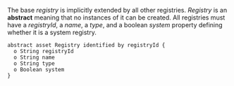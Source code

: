 The base *registry* is implicitly extended by all other registries. *Registry* is an **abstract** meaning that no instances of it can be created. All registries must have a *registryId*, a *name*, a *type*, and a boolean *system* property defining whether it is a system registry.

```
abstract asset Registry identified by registryId {
  o String registryId
  o String name
  o String type
  o Boolean system
}
```
